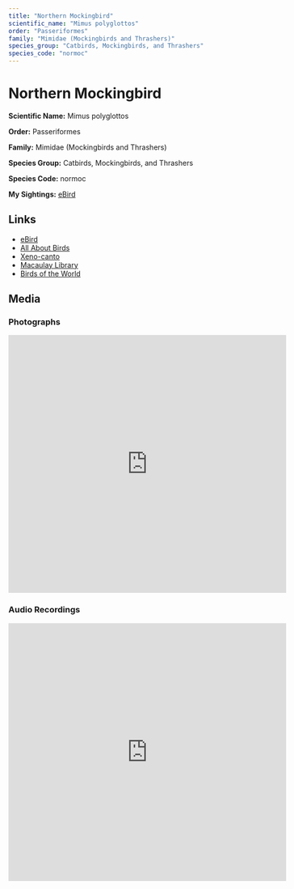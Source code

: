 ```yaml
---
title: "Northern Mockingbird"
scientific_name: "Mimus polyglottos"
order: "Passeriformes"
family: "Mimidae (Mockingbirds and Thrashers)"
species_group: "Catbirds, Mockingbirds, and Thrashers"
species_code: "normoc"
---
```


# Northern Mockingbird

**Scientific Name:** Mimus polyglottos

**Order:** Passeriformes

**Family:** Mimidae (Mockingbirds and Thrashers)

**Species Group:** Catbirds, Mockingbirds, and Thrashers

**Species Code:** normoc

**My Sightings:** [eBird](https://ebird.org/lifelist?r=world&time=life&spp=normoc)

## Links
* [eBird](https://ebird.org/species/normoc) 
* [All About Birds](https://www.allaboutbirds.org/guide/normoc) 
* [Xeno-canto](https://www.xeno-canto.org/species/normoc) 
* [Macaulay Library](https://search.macaulaylibrary.org/catalog?taxonCode=normoc&sort=rating_rank_desc)
* [Birds of the World](https://birdsoftheworld.org/bow/species/normoc)

## Media
### Photographs
<iframe src="https://macaulaylibrary.org/asset/626996435/embed" width="550" height="510" frameborder="0" allowfullscreen></iframe>

### Audio Recordings
<iframe src="https://macaulaylibrary.org/asset/626583307/embed" width="550" height="510" frameborder="0" allowfullscreen></iframe>

